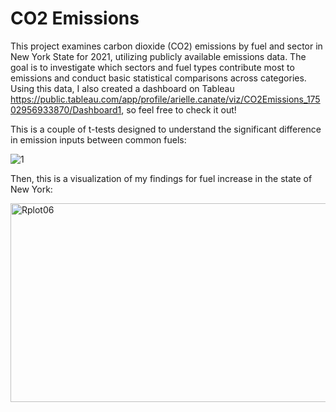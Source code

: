 # CO2 Emissions 
This project examines carbon dioxide (CO2) emissions by fuel and sector in New York State for 2021, utilizing publicly available emissions data. The goal is to investigate which sectors and fuel types contribute most to emissions and conduct basic statistical comparisons across categories. Using this data, I also created a dashboard on Tableau https://public.tableau.com/app/profile/arielle.canate/viz/CO2Emissions_17502956933870/Dashboard1, so feel free to check it out!

This is a couple of t-tests designed to understand the significant difference in emission inputs between common fuels: 

![1](https://github.com/user-attachments/assets/d94dadda-981b-4c9f-8b29-12396a083344)


Then, this is a visualization of my findings for fuel increase in the state of New York: 

<img width="505" height="318" alt="Rplot06" src="https://github.com/user-attachments/assets/05bf1c34-27a1-4dad-a111-0613f0e87145" />


